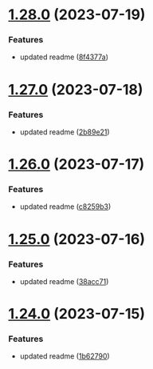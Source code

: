 # [1.28.0](https://github.com/manthanank/learn-rxjs/compare/v1.27.0...v1.28.0) (2023-07-19)


### Features

* updated readme ([8f4377a](https://github.com/manthanank/learn-rxjs/commit/8f4377a25778e669f6e057cb59f80e5167f416ab))



# [1.27.0](https://github.com/manthanank/learn-rxjs/compare/v1.26.0...v1.27.0) (2023-07-18)


### Features

* updated readme ([2b89e21](https://github.com/manthanank/learn-rxjs/commit/2b89e21e92c5c67fe52e4ba4670500cad3995b91))



# [1.26.0](https://github.com/manthanank/learn-rxjs/compare/v1.25.0...v1.26.0) (2023-07-17)


### Features

* updated readme ([c8259b3](https://github.com/manthanank/learn-rxjs/commit/c8259b31a47a8b82b286adfdf7a4197347cc20f5))



# [1.25.0](https://github.com/manthanank/learn-rxjs/compare/v1.24.0...v1.25.0) (2023-07-16)


### Features

* updated readme ([38acc71](https://github.com/manthanank/learn-rxjs/commit/38acc71f6b846712dbc0886f27ca8e84a0cb1ec3))



# [1.24.0](https://github.com/manthanank/learn-rxjs/compare/v1.23.0...v1.24.0) (2023-07-15)


### Features

* updated readme ([1b62790](https://github.com/manthanank/learn-rxjs/commit/1b62790f385774f98a51d04839021a0821504045))



